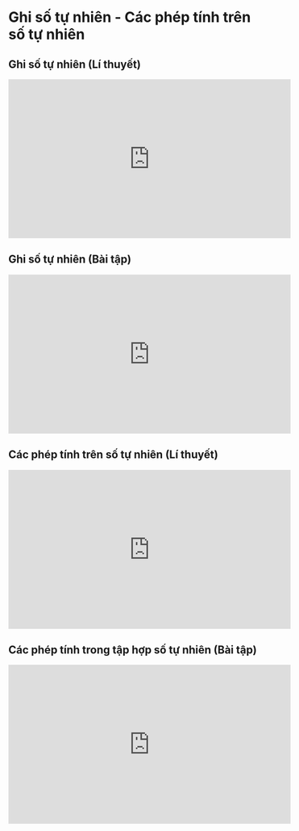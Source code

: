 # Ghi số tự nhiên - Các phép tính trên số tự nhiên
## Ghi số tự nhiên (Lí thuyết)
<iframe width="560" height="315" src="https://www.youtube.com/embed/6qRmpe66m5M?si=FPAfxYJCLEIIghwA" title="YouTube video player" frameborder="0" allow="accelerometer; autoplay; clipboard-write; encrypted-media; gyroscope; picture-in-picture; web-share" referrerpolicy="strict-origin-when-cross-origin" allowfullscreen></iframe>

## Ghi số tự nhiên (Bài tập)
<iframe width="560" height="315" src="https://www.youtube.com/embed/6GBTojfDeZw?si=dR7HU0honuipPJ1W" title="YouTube video player" frameborder="0" allow="accelerometer; autoplay; clipboard-write; encrypted-media; gyroscope; picture-in-picture; web-share" referrerpolicy="strict-origin-when-cross-origin" allowfullscreen></iframe>

## Các phép tính trên số tự nhiên (Lí thuyết)
<iframe width="560" height="315" src="https://www.youtube.com/embed/qPeQImMuGWk?si=ArCV8H7Iw7w2-s4K" title="YouTube video player" frameborder="0" allow="accelerometer; autoplay; clipboard-write; encrypted-media; gyroscope; picture-in-picture; web-share" referrerpolicy="strict-origin-when-cross-origin" allowfullscreen></iframe>

## Các phép tính trong tập hợp số tự nhiên (Bài tập)
<iframe width="560" height="315" src="https://www.youtube.com/embed/n02NKTKQKhI?si=zv0fktey0N3QsqZt" title="YouTube video player" frameborder="0" allow="accelerometer; autoplay; clipboard-write; encrypted-media; gyroscope; picture-in-picture; web-share" referrerpolicy="strict-origin-when-cross-origin" allowfullscreen></iframe>